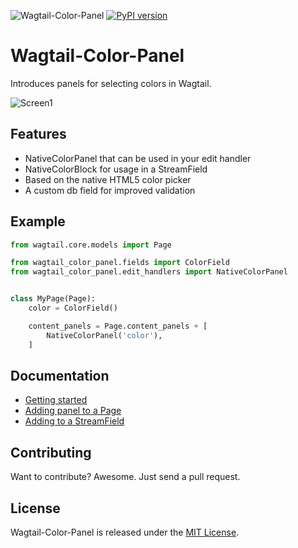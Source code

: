 ![Wagtail-Color-Panel](https://github.com/marteinn/wagtail-color-panel/workflows/Wagtail-Color-Panel/badge.svg)
[![PyPI version](https://badge.fury.io/py/wagtail-color-panel.svg)](https://badge.fury.io/py/wagtail-color-panel)

# Wagtail-Color-Panel

Introduces panels for selecting colors in Wagtail.

![Screen1](https://raw.githubusercontent.com/marteinn/wagtail-color-panel/develop/img/img-in-streamfield.png)


## Features

- NativeColorPanel that can be used in your edit handler
- NativeColorBlock for usage in a StreamField
- Based on the native HTML5 color picker
- A custom db field for improved validation


## Example

```python
from wagtail.core.models import Page

from wagtail_color_panel.fields import ColorField
from wagtail_color_panel.edit_handlers import NativeColorPanel


class MyPage(Page):
    color = ColorField()

    content_panels = Page.content_panels + [
        NativeColorPanel('color'),
    ]
```


## Documentation

- [Getting started](./docs/1_getting_started.md)
- [Adding panel to a Page](./docs/2_adding_to_a_page.md)
- [Adding to a StreamField](./docs/3_adding_to_a_streamfield.md)


## Contributing

Want to contribute? Awesome. Just send a pull request.


## License

Wagtail-Color-Panel is released under the [MIT License](http://www.opensource.org/licenses/MIT).
